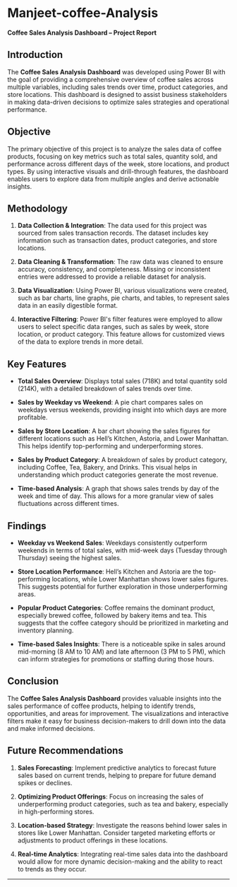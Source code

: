 # Manjeet-coffee-Analysis
**Coffee Sales Analysis Dashboard – Project Report**

## Introduction

The **Coffee Sales Analysis Dashboard** was developed using Power BI with the goal of providing a comprehensive overview of coffee sales across multiple variables, including sales trends over time, product categories, and store locations. This dashboard is designed to assist business stakeholders in making data-driven decisions to optimize sales strategies and operational performance.

## Objective

The primary objective of this project is to analyze the sales data of coffee products, focusing on key metrics such as total sales, quantity sold, and performance across different days of the week, store locations, and product types. By using interactive visuals and drill-through features, the dashboard enables users to explore data from multiple angles and derive actionable insights.

## Methodology

1. **Data Collection & Integration**: The data used for this project was sourced from sales transaction records. The dataset includes key information such as transaction dates, product categories, and store locations.

2. **Data Cleaning & Transformation**: The raw data was cleaned to ensure accuracy, consistency, and completeness. Missing or inconsistent entries were addressed to provide a reliable dataset for analysis.

3. **Data Visualization**: Using Power BI, various visualizations were created, such as bar charts, line graphs, pie charts, and tables, to represent sales data in an easily digestible format.

4. **Interactive Filtering**: Power BI's filter features were employed to allow users to select specific data ranges, such as sales by week, store location, or product category. This feature allows for customized views of the data to explore trends in more detail.

## Key Features

* **Total Sales Overview**: Displays total sales (718K) and total quantity sold (214K), with a detailed breakdown of sales trends over time.

* **Sales by Weekday vs Weekend**: A pie chart compares sales on weekdays versus weekends, providing insight into which days are more profitable.

* **Sales by Store Location**: A bar chart showing the sales figures for different locations such as Hell’s Kitchen, Astoria, and Lower Manhattan. This helps identify top-performing and underperforming stores.

* **Sales by Product Category**: A breakdown of sales by product category, including Coffee, Tea, Bakery, and Drinks. This visual helps in understanding which product categories generate the most revenue.

* **Time-based Analysis**: A graph that shows sales trends by day of the week and time of day. This allows for a more granular view of sales fluctuations across different times.

## Findings

* **Weekday vs Weekend Sales**: Weekdays consistently outperform weekends in terms of total sales, with mid-week days (Tuesday through Thursday) seeing the highest sales.

* **Store Location Performance**: Hell’s Kitchen and Astoria are the top-performing locations, while Lower Manhattan shows lower sales figures. This suggests potential for further exploration in those underperforming areas.

* **Popular Product Categories**: Coffee remains the dominant product, especially brewed coffee, followed by bakery items and tea. This suggests that the coffee category should be prioritized in marketing and inventory planning.

* **Time-based Sales Insights**: There is a noticeable spike in sales around mid-morning (8 AM to 10 AM) and late afternoon (3 PM to 5 PM), which can inform strategies for promotions or staffing during those hours.

## Conclusion

The **Coffee Sales Analysis Dashboard** provides valuable insights into the sales performance of coffee products, helping to identify trends, opportunities, and areas for improvement. The visualizations and interactive filters make it easy for business decision-makers to drill down into the data and make informed decisions.

## Future Recommendations

1. **Sales Forecasting**: Implement predictive analytics to forecast future sales based on current trends, helping to prepare for future demand spikes or declines.

2. **Optimizing Product Offerings**: Focus on increasing the sales of underperforming product categories, such as tea and bakery, especially in high-performing stores.

3. **Location-based Strategy**: Investigate the reasons behind lower sales in stores like Lower Manhattan. Consider targeted marketing efforts or adjustments to product offerings in these locations.

4. **Real-time Analytics**: Integrating real-time sales data into the dashboard would allow for more dynamic decision-making and the ability to react to trends as they occur.

---
